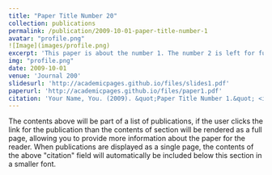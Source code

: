 ```yaml
---
title: "Paper Title Number 20"
collection: publications
permalink: /publication/2009-10-01-paper-title-number-1
avatar: "profile.png"
![Image](images/profile.png)
excerpt: 'This paper is about the number 1. The number 2 is left for future work.'
img: "profile.png"
date: 2009-10-01
venue: 'Journal 200'
slidesurl: 'http://academicpages.github.io/files/slides1.pdf'
paperurl: 'http://academicpages.github.io/files/paper1.pdf'
citation: 'Your Name, You. (2009). &quot;Paper Title Number 1.&quot; <i>Journal 1</i>. 1(1).'
---
```


The contents above will be part of a list of publications, if the user clicks the link for the publication than the contents of section will be rendered as a full page, allowing you to provide more information about the paper for the reader. When publications are displayed as a single page, the contents of the above "citation" field will automatically be included below this section in a smaller font.
